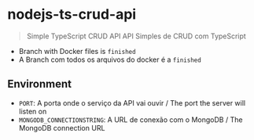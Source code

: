 # nodejs-ts-crud-api

> Simple TypeScript CRUD API
> API Simples de CRUD com TypeScript

- Branch with Docker files is `finished`
- A Branch com todos os arquivos do docker é a `finished`

## Environment

- `PORT`: A porta onde o serviço da API vai ouvir / The port the server will listen on
- `MONGODB_CONNECTIONSTRING`: A URL de conexão com o MongoDB / The MongoDB connection URL
